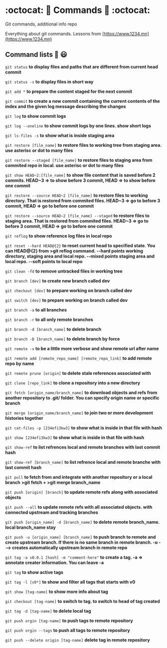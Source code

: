 # :octocat: 💫 Commands :dizzy: :octocat:
Git commands, additional info repo

Everything about git commands. Lessons from [https://www.1234.mn](https://www.1234.mn)

## Command lists :monocle_face: 😃

`git status` **to display files and paths that are different from current head commit**

`git status -s` **to display files in short way**

`git add *` **to prepare the content staged for the next commit**

`git commit` **to create a new commit containing the current contents of the index and the given log message describing the changes**

`git log` **to show commit logs**

`git log --oneline` **to show commit logs by one lines. show short logs**

`git ls-files -s` **to show what is inside staging area**

`git restore [file_name]` **to restore files to working tree from staging area. use asterisc or dot to many files**

`git restore --staged [file_name]` **to restore files to staging area from commited repo in local. use asterisc or dot to many files**

`git show HEAD~2:[file_name]` **to show file content that is saved before 2 commits. HEAD~3 => to show before 3 commit, HEAD => to show before one commit**

`git restore --source HEAD~2 [file_name]` **to restore files to working directory. That is restored from commited files. HEAD~3 => go to before 3 commit, HEAD => go to before one commit** 

`git restore --source HEAD~2 [file_name] --staged` **to restore files to staging area. That is restored from commited files. HEAD~3 => go to before 3 commit, HEAD => go to before one commit** 

`git reflog` **to show reference log files in local repo**

`git reset --hard HEAD@{2}` **to reset current head to specified state. You can HEAD@{2} from >git reflog command. --hard points working directory, staging area and local repo. --mixed points staging area and local repo. --soft points to local repo**

`git clean -fd` **to remove untracked files in working tree**

`git branch [dev]` **to create new branch called dev**

`git checkout [dev]` **to prepare working on branch called dev**

`git switch [dev]` **to prepare working on branch called dev**

`git branch -a` **to all branches**

`git branch -r` **to all only remote branches**

`git branch -d [branch_name]` **to delete branch**

`git branch -D [branch_name]` **to delete branch by force**

`git remote -v` **to be a little more verbose and show remote url after name**

`git remote add [remote_repo_name] [remote_repo_link]` **to add remote repo by name**

`git remote prune [origin]` **to delete stale references associated with <name>**

`git clone [repo_link]` **to clone a repository into a new directory**

`git fetch [origin_name/branch_name]` **to download objects and refs from another repository to .git/ folder. You can specify origin name or specific branch**

`git merge [origin_name/branch_name]` **to join two or more development histories together**

`git cat-files -p [234efi3kw3]` **to show what is inside in that file with hash**

`git show [234efi3kw3]` **to show what is inside in that file with hash**

`git show-ref` **to list refrences local and remote branches with last commit hash**

`git show-ref [branch_name]` **to list refrence local and remote branche with last commit hash**

`git pull` **to fetch from and integrate with another repository or a local branch** **>git fetch  + >git merge branch_name**

`git push [origin] [branch]` **to update remote refs along with associated objects**

`git push --all` **to update remote refs with all associated objects. with connected upstream and tracking branches**

`git push [origin_name] -d [branch_name]` **to delete remote branch_name. local branch_name stay**

`git push -u [origin_name] [branch_name]` **to push branch to remote and create upstream branch. If there is no same branch in remote branch. -u ---> creates automatically upstream branch in remote repo**

`git tag -a v0.0.1 [hash] -m "comment-here"` **to create a tag. -a => annotate creater information. You can leave -a**

`git tag` **to show active tags**

`git tag -l [v0*]` **to show and filter all tags that starts with v0**

`git show [tag-name]` **to show more info about tag**

`git checkout [tag-name]` **to switch to tag. to switch to head of tag created**

`git tag -d [tag-name]` **to delete local tag**

`git push orgin [tag-name]` **to push tags to remote repository**

`git push orgin --tags` **to push all tags to remote repository**

`git push --delete origin [tag-name]` **delete tag in remote repository**